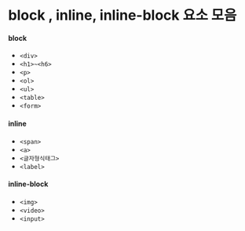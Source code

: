 # block , inline, inline-block 요소 모음 

#### block

- `<div>`
- `<h1>~<h6>`
- `<p>`
- `<ol>`
- `<ul>`
- `<table>`
- `<form>`

#### inline
- `<span>`
- `<a>`
- `<글자형식태그>`
- `<label>`

#### inline-block
- `<img>`
- `<video>`
- `<input>`
